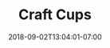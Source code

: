 ---
title: "Craft Cups"
date: 2018-09-02T13:04:01-07:00
draft: false

subtitle: 

image: craft-cups-1200x900.jpg 

link:
---